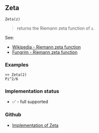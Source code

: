 ## Zeta

```
Zeta(z)
```

> returns the Riemann zeta function of `z`.
 
 
See: 
* [Wikipedia - Riemann zeta function](https://en.wikipedia.org/wiki/Riemann_zeta_function)
* [Fungrim - Riemann zeta function](http://fungrim.org/topic/Riemann_zeta_function/) 

### Examples

```
>> Zeta(2)    
Pi^2/6 
```
 






### Implementation status

* &#x2705; - full supported

### Github

* [Implementation of Zeta](https://github.com/axkr/symja_android_library/blob/master/symja_android_library/matheclipse-core/src/main/java/org/matheclipse/core/builtin/SpecialFunctions.java#L2079) 
